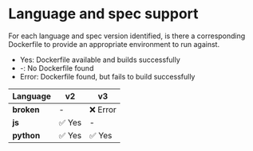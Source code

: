 
# Language and spec support

For each language and spec version identified, is there a corresponding Dockerfile to provide an appropriate environment to run against.
- Yes: Dockerfile available and builds successfully
- -: No Dockerfile found
- Error: Dockerfile found, but fails to build successfully

| Language   | v2     | v3       |
|------------|--------|----------|
| **broken** | -      | ❌ Error |
| **js**     | ✅ Yes | -        |
| **python** | ✅ Yes | ✅ Yes   |
